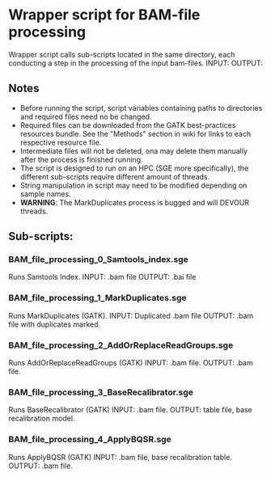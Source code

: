 # Wrapper script for BAM-file processing

Wrapper script calls sub-scripts located in the same directory, each conducting a step in the processing of the input bam-files. 
INPUT: 
OUTPUT: 

## Notes
* Before running the script, script variables containing paths to directories and required files need no be changed. 
* Required files can be downloaded from the GATK best-practices resources bundle. See the "Methods" section in wiki for links to each respective resource file. 
* Intermediate files will not be deleted, ona may delete them manually after the process is finished running. 
* The script is designed to run on an HPC (SGE more specifically), the different sub-scripts require different amount of threads. 
* String manipulation in script may need to be modified depending on sample names. 
* **WARNING**: The MarkDuplicates process is bugged and will DEVOUR threads. 


## Sub-scripts: 

### BAM_file_processing_0_Samtools_index.sge
Runs Samtools Index. 
INPUT: .bam file
OUTPUT: .bai file

### BAM_file_processing_1_MarkDuplicates.sge
Runs MarkDuplicates (GATK).
INPUT: Duplicated .bam file
OUTPUT: .bam file with duplicates marked. 

### BAM_file_processing_2_AddOrReplaceReadGroups.sge
Runs AddOrReplaceReadGroups (GATK)
INPUT: .bam file. 
OUTPUT: .bam file.

### BAM_file_processing_3_BaseRecalibrator.sge
Runs BaseRecalibrator (GATK)
INPUT: .bam file. 
OUTPUT: table file, base recalibration model. 

### BAM_file_processing_4_ApplyBQSR.sge
Runs ApplyBQSR (GATK)
INPUT: .bam file, base recalibration table. 
OUTPUT: .bam file. 
